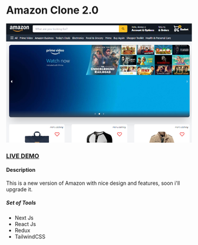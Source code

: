 # Amazon Clone 2.0

![Amazon Clone](TemplateScreenshot.png?raw=true "NEXT JS REDUX Amazon ")

### <a href="https://amazon-clone-2-nomemdh11-alpha18-coder.vercel.app/">LIVE DEMO</a>

#### Description

This is a new version of Amazon with nice design and features, soon i'll upgrade it.

##### Set of Tools

- Next Js
- React Js
- Redux
- TailwindCSS
